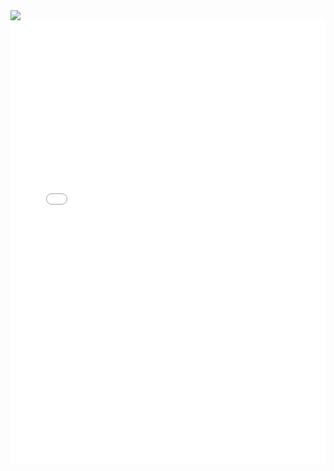 <div>
 <El aborto en el mundo>
<div class='tableauPlaceholder' id='viz1540668681279' style='position: relative'><noscript><a href='#'><img alt=' ' src='https:&#47;&#47;public.tableau.com&#47;static&#47;images&#47;Le&#47;Legislacinabortosenelmundo&#47;DashboardAborto&#47;1_rss.png' style='border: none' /></a></noscript><object class='tableauViz'  style='display:none;'><param name='host_url' value='https%3A%2F%2Fpublic.tableau.com%2F' /> <param name='embed_code_version' value='3' /> <param name='site_root' value='' /><param name='name' value='Legislacinabortosenelmundo&#47;DashboardAborto' /><param name='tabs' value='no' /><param name='toolbar' value='yes' /><param name='static_image' value='https:&#47;&#47;public.tableau.com&#47;static&#47;images&#47;Le&#47;Legislacinabortosenelmundo&#47;DashboardAborto&#47;1.png' /> <param name='animate_transition' value='yes' /><param name='display_static_image' value='yes' /><param name='display_spinner' value='yes' /><param name='display_overlay' value='yes' /><param name='display_count' value='yes' /><param name='filter' value='publish=yes' /></object></div>                <script type='text/javascript'>                    var divElement = document.getElementById('viz1540668681279');                    var vizElement = divElement.getElementsByTagName('object')[0];                    vizElement.style.width='800px';vizElement.style.height='827px';                    var scriptElement = document.createElement('script');                    scriptElement.src = 'https://public.tableau.com/javascripts/api/viz_v1.js';                    vizElement.parentNode.insertBefore(scriptElement, vizElement);                </script>
</div>
<Los medios en Colombia no pagan>
<div>
<iframe id="datawrapper-chart-ClJOv" src="//datawrapper.dwcdn.net/ClJOv/1/" scrolling="no" frameborder="0" allowtransparency="true" style="width: 0; min-width: 100% !important;" height="708"></iframe><script type="text/javascript">if("undefined"==typeof window.datawrapper)window.datawrapper={};window.datawrapper["ClJOv"]={},window.datawrapper["ClJOv"].embedDeltas={"100":833,"200":758,"300":733,"400":733,"500":708,"700":708,"800":708,"900":708,"1000":708},window.datawrapper["ClJOv"].iframe=document.getElementById("datawrapper-chart-ClJOv"),window.datawrapper["ClJOv"].iframe.style.height=window.datawrapper["ClJOv"].embedDeltas[Math.min(1e3,Math.max(100*Math.floor(window.datawrapper["ClJOv"].iframe.offsetWidth/100),100))]+"px",window.addEventListener("message",function(a){if("undefined"!=typeof a.data["datawrapper-height"])for(var b in a.data["datawrapper-height"])if("ClJOv"==b)window.datawrapper["ClJOv"].iframe.style.height=a.data["datawrapper-height"][b]+"px"});</script>
</div>
